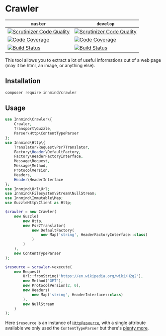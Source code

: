 # Crawler

| `master` | `develop` |
|----------|-----------|
| [![Scrutinizer Code Quality](https://scrutinizer-ci.com/g/Innmind/Crawler/badges/quality-score.png?b=master)](https://scrutinizer-ci.com/g/Innmind/Crawler/?branch=master) | [![Scrutinizer Code Quality](https://scrutinizer-ci.com/g/Innmind/Crawler/badges/quality-score.png?b=develop)](https://scrutinizer-ci.com/g/Innmind/Crawler/?branch=develop) |
| [![Code Coverage](https://scrutinizer-ci.com/g/Innmind/Crawler/badges/coverage.png?b=master)](https://scrutinizer-ci.com/g/Innmind/Crawler/?branch=master) | [![Code Coverage](https://scrutinizer-ci.com/g/Innmind/Crawler/badges/coverage.png?b=develop)](https://scrutinizer-ci.com/g/Innmind/Crawler/?branch=develop) |
| [![Build Status](https://scrutinizer-ci.com/g/Innmind/Crawler/badges/build.png?b=master)](https://scrutinizer-ci.com/g/Innmind/Crawler/build-status/master) | [![Build Status](https://scrutinizer-ci.com/g/Innmind/Crawler/badges/build.png?b=develop)](https://scrutinizer-ci.com/g/Innmind/Crawler/build-status/develop) |

This tool allows you to extract a lot of useful informations out of a web page (may it be html, an image, or anything else).

## Installation

```sh
composer require innmind/crawler
```

## Usage

```php
use Innmind\Crawler\{
    Crawler,
    Transport\Guzzle,
    Parser\Http\ContentTypeParser
};
use Innmind\Http\{
    Translator\Request\Psr7Translator,
    Factory\Header\DefaultFactory,
    Factory\HeaderFactoryInterface,
    Message\Request,
    Message\Method,
    ProtocolVersion,
    Headers,
    Header\HeaderInterface
};
use Innmind\Url\Url;
use Innmind\Filesystem\Stream\NullStream;
use Innmind\Immutable\Map;
use GuzzleHttp\Client as Http;

$crawler = new Crawler(
    new Guzzle(
        new Http,
        new Psr7Translator(
            new DefaultFactory(
                new Map('string', HeaderFactoryInterface::class)
            )
        )
    ),
    new ContentTypeParser
);

$resource = $crawler->execute(
    new Request(
        Url::fromString('https://en.wikipedia.org/wiki/H2g2'),
        new Method('GET'),
        new ProtocolVersion(2, 0),
        new Headers(
            new Map('string', HeaderInterface::class)
        ),
        new NullStream
    )
);
```

Here `$resource` is an instance of [`HttpResource`](src/HttpResource.php), with a single attribute available we only used the `ContentTypeParser` but there's [plenty more](src/Parser).
